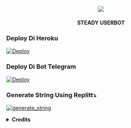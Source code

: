 <p align="center">
  <img src="https://telegra.ph/file/e7bac7390186c7fc40548.jpg">
</p>

<h4><p align="center"> STEADY USERBOT </p></h4>


### Deploy Di Heroku

[![Deploy](https://www.herokucdn.com/deploy/button.svg)](https://heroku.com/deploy?template=https://github.com/5GVckyy/SteadyUserbot)

### Deploy Di Bot Telegram

[![Deploy](https://www.herokucdn.com/deploy/button.svg)](https://telegram.dog/XTZ_HerokuBot?start=NUdWY2t5eS9TdGVhZHl1c2VyYm90IG1hc3Rlcg)


### Generate String Using Replitt⤵️

<a href="https://replit.com/@Vckyou/Geez-String-Session#main.py"><img src="https://img.shields.io/badge/run-string__session.py-magenta?style=for-the-badge&logo=repl.it" alt="generate_string" /></a>

<details>
  <summary><b>Credits</b></summary>


<h4><p align="center"> THANK YOU VERY MUCH FOR </p></h4>

*   [VCKYOU](https://github.com/Vckyou/Geez-Project)    Geez - Project
*   [PocongOnlne](https://github.com/poocong/PocongUserbot)   Pocong Userbot
*   [X_iMFiNe](https://github.com/ximfine/xBot-Remix)    XBOT-REMIX
*   [Koala](https://github.com/ManusiaRakitan/Kampang-Bot)    Kampang - Bot
*   [RaphielGang](https://github.com/RaphielGang)    Telegram - Paperplane
*   [AvinashReddy3108](https://github.com/AvinashReddy3108)    PaperplaneExtended
*   [TeamUserge](https://github.com/UsergeTeam/Userge)    Userge
*   [sandy1709](https://github.com/sandy1709/catuserbot)    CatUserbot
*   DAN TERIMAKASIH BANYAK KEPADA USERBOT INDONESIA LAINNYA🙏


## Stay Support 🚀
*   [LonamiWebs](https://github.com/LonamiWebs/) and [Telethon](https://github.com/LonamiWebs/Telethon)
  
  
